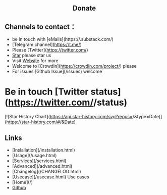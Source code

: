 <h2 align="center">Donate</h2>
<!--  TODO: review and adopt the content -->


## Channels to contact：
- be in touch with [eMails](https://<YOUR GIT USERNAME>.substack.com/)
- [Telegram channel](https://t.me/<YOUR GIT USERNAME>)
- Please [Twitter](https://twitter.com/<YOUR GIT USERNAME>)
- [Star](<TOOL REPO>) please star us
- Visit [Website](<TOOL HOMEPAGE>) for more
- Welcome to [Crowdin](https://crowdin.com/project/<YOUR GIT USERNAME>) please
- For issues [Github Issue](<TOOL REPO>/issues) welcome



# Be in touch [Twitter status](https://twitter.com/<YOUR GIT USERNAME>/status)

[![Star History Chart](https://api.star-history.com/svg?repos=<YOUR GIT USERNAME>/<YOUR TOOL LC>&type=Date)](https://star-history.com/#<YOUR GIT USERNAME>/<YOUR TOOL LC>&Date)


## Links

- [Inslallation](<TOOL HOMEPAGE>/installation.html)
- [Usage](<TOOL HOMEPAGE>/usage.html)
- [Services](<TOOL HOMEPAGE>/services.html)
- [Advanced](<TOOL HOMEPAGE>/advanced.html)
- [Changelog](<TOOL HOMEPAGE>/CHANGELOG.html)
- [Usecase](<TOOL HOMEPAGE>/usecase.html) Use cases
- [Home](<TOOL HOMEPAGE>/)
- [Github](<TOOL REPO>)





